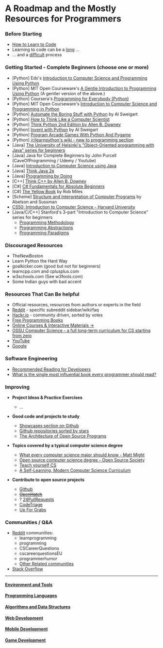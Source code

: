# A Roadmap and the Mostly Resources for Programmers  


### **Before Starting**
- [How to Learn to Code](https://www.youtube.com/watch?v=mvK0UzFNw1Q)
- Learning to code can be a [long](http://norvig.com/21-days.html) ...
- ... and a [difficult](https://www.thinkful.com/blog/why-learning-to-code-is-so-damn-hard/) process

### **Getting Started - Complete Beginners** (choose one or more)
- \[Python\] Edx's [Introduction to Computer Science and Programming Using Python][python-mit-intro]
- \[Python\] MIT Open Courseware's [A Gentle Introduction to Programming Using Python][python-mit-gentle] (A gentler version of the above.)
- \[Python\] Coursera's [Programming for Everybody (Python)][python-coursera]
- \[Python\] MIT Open Courseware's [Introduction to Computer Science and Programming in Python](https://ocw.mit.edu/courses/electrical-engineering-and-computer-science/6-0001-introduction-to-computer-science-and-programming-in-python-fall-2016/)
- \[Python\] [Automate the Boring Stuff with Python](http://automatetheboringstuff.com/) by Al Sweigart
- \[Python\] [How to Think Like a Computer Scientist][python-think-cs-3]
- \[Python\] [Think Python 2nd Edition by Allen B. Downey][python-think-2e]
- \[Python\] [Invent with Python](https://inventwithpython.com) by Al Sweigart
- \[Python\] [Program Arcade Games With Python And Pygame](http://programarcadegames.com/)
- \[Python\] [/r/learnpython's wiki - new to programming section](https://www.reddit.com/r/learnpython/wiki/index#wiki_new_to_programming.3F)
- \[Java\] [The University of Helsinki's "Object-Oriented programming with Java" series for beginners](https://java-programming.mooc.fi/)
- \[Java\] Java for Complete Beginners by John Purcell (CaveOfProgramming / Udemy / Youtube)
- \[Java\] [Introduction to Computer Science using Java](http://chortle.ccsu.edu/java5/index.html)
- \[Java\] [Think Java 2e](https://greenteapress.com/wp/think-java-2e/)
- \[Java\] [Programming by Doing](http://programmingbydoing.com/)
- \[C++\] [Think C++ by Allen B. Downey](http://greenteapress.com/thinkcpp/index.html)
- \[C#\] [C# Fundamentals for Absolute Beginners](https://channel9.msdn.com/Series/CSharp-Fundamentals-for-Absolute-Beginners)
- \[C#\] [The Yellow Book](http://www.csharpcourse.com/) by Rob Miles
- \[Scheme\] [Structure and Interpretation of Computer Programs](http://mitpress.mit.edu/sicp/) by Abelson and Sussman
- [CS50: Introduction to Computer Science - Harvard University](https://cs50.harvard.edu/)
- [Java/C/C++] Stanford's 3-part "Introduction to Computer Science" series for beginners
    - [Programming Methodology][stan-methodology]
    - [Programming Abstractions][stan-abstractions]
    - [Programming Paradigms][stan-paradigms]

[python-mit-intro]: https://www.edx.org/course/introduction-to-computer-science-and-programming-7
[python-mit-gentle]: http://ocw.mit.edu/courses/electrical-engineering-and-computer-science/6-189-a-gentle-introduction-to-programming-using-python-january-iap-2011/
[python-coursera]: https://www.coursera.org/course/pythonlearn
[python-think-cs-3]: http://www.openbookproject.net/thinkcs/python/english3e/
[python-think-2e]: https://greenteapress.com/wp/think-python-2e/
[stan-methodology]: https://see.stanford.edu/Course/CS106A
[stan-abstractions]: https://see.stanford.edu/Course/CS106B
[stan-paradigms]: https://see.stanford.edu/Course/CS107

### **Discouraged Resources**
- TheNewBoston
- Learn Python the Hard Way
- goalkicker.com (good but not for beginners) 
- learncpp.com and cplusplus.com
- w3schools.com (See w3fools.com)
- Some Indian guys with bad accent

### **Resources That Can Be helpful**
- Official resources, resources from authors or experts in the field
- [Reddit](https://reddit.com) - specific subreddit sidebar/wiki/faq
- [Hackr.io](https://hackr.io) - community driven, sorted by votes
- [Free Programming Books](https://github.com/EbookFoundation/free-programming-books/blob/master/books/free-programming-books.md)
- [Online Courses & Interactive Materials ->](_res_online_interactive.md)
- [OSSU Computer Science - a full long-term curriculum for CS starting from zero](https://github.com/open-source-society/computer-science)
- [YouTube](https://youtube.com)
- [Google](https://google.com)

### **Software Engineering**
- [Recommended Reading for Developers](https://blog.codinghorror.com/recommended-reading-for-developers/)
- [What is the single most influential book every programmer should read?](https://stackoverflow.com/questions/1711/what-is-the-single-most-influential-book-every-programmer-should-read)

### **Improving**
- **Project Ideas & Practice Exercises**
    - ...

- **Good code and projects to study**
    - [Showcases section on Github](https://github.com/showcases)
    - [Github repositories sorted by stars](https://github.com/search?o=desc&q=stars%3A%3E1&s=stars&type=Repositories)
    - [The Architecture of Open Source Programs](http://aosabook.org/en/index.html)

- **Topics covered by a typical computer science degree**
    - [What every computer science major should know - Matt Might](http://matt.might.net/articles/what-cs-majors-should-know/)
    - [Open source computer science degree - Open Source Society](https://github.com/open-source-society/computer-science)
    - [Teach yourself CS](https://teachyourselfcs.com/)
    - [A Self-Learning, Modern Computer Science Curriculum](https://functionalcs.github.io/curriculum/)

- **Contribute to open source projects**
    - [Github](https://github.com)
    - ~~[OpenHatch](https://openhatch.org/)~~
    - ? [24PullRequests](https://24pullrequests.com/)
    - [CodeTriage](https://www.codetriage.com/)
    - [Up For Grabs](http://up-for-grabs.net/)

### **Communities / Q&A**
- [Reddit](https://reddit.com) communities:
    - learnprogramming
    - programming
    - CSCareerQuestions
    - cscareerquestionsEU
    - programmerhumor
    - [Other Related communities](https://www.reddit.com/r/learnprogramming/wiki/index#wiki_related_communities)
- [Stack Overflow](https://stackoverflow.com)

---

#### [**Environment and Tools**](01_prog_tools.md)
#### [**Programming Languages**](02_prog_langs.md)
#### [**Algorithms and Data Structures**](03_prog_algos.md)
#### [**Web Development**](04_dev_web.md)
#### [**Mobile Development**](05_dev_mob.md)
#### [**Game Development**](06_dev_game.md)